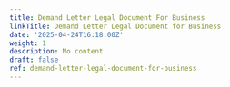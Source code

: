 ```yaml
---
title: Demand Letter Legal Document For Business
linkTitle: Demand Letter Legal Document for Business
date: '2025-04-24T16:18:00Z'
weight: 1
description: No content
draft: false
ref: demand-letter-legal-document-for-business
---
```


